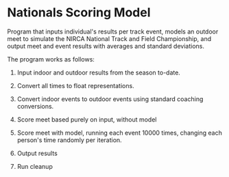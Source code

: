 # Nationals Scoring Model

Program that inputs individual's results per track event, models an outdoor meet to simulate the NIRCA National Track and Field Championship, and output meet and event results with averages and standard deviations. 

The program works as follows:

1. Input indoor and outdoor results from the season to-date.

2. Convert all times to float representations.

3. Convert indoor events to outdoor events using standard coaching conversions.

4. Score meet based purely on input, without model

5. Score meet with model, running each event 10000 times, changing each person's time randomly per iteration.

6. Output results

7. Run cleanup
